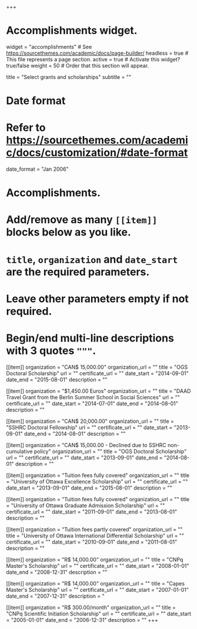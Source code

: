 +++
# Accomplishments widget.
widget = "accomplishments"  # See https://sourcethemes.com/academic/docs/page-builder/
headless = true  # This file represents a page section.
active = true  # Activate this widget? true/false
weight = 50  # Order that this section will appear.

title = "Select grants and scholarships"
subtitle = ""

# Date format
#   Refer to https://sourcethemes.com/academic/docs/customization/#date-format
date_format = "Jan 2006"

# Accomplishments.
#   Add/remove as many `[[item]]` blocks below as you like.
#   `title`, `organization` and `date_start` are the required parameters.
#   Leave other parameters empty if not required.
#   Begin/end multi-line descriptions with 3 quotes `"""`.

[[item]]
  organization = "CAN$ 15,000.00"
  organization_url = ""
  title = "OGS Doctoral Scholarship"
  url = ""
  certificate_url = ""
  date_start = "2014-09-01"
  date_end = "2015-08-01"
  description = ""

[[item]]
  organization = "$1,450.00 Euros"
  organization_url = ""
  title = "DAAD Travel Grant from the Berlin Summer School in Social Sciences"
  url = ""
  certificate_url = ""
  date_start = "2014-07-01"
  date_end = "2014-08-01"
  description = ""
  
[[item]]
  organization = "CAN$ 20,000.00"
  organization_url = ""
  title = "SSHRC Doctoral Fellowship"
  url = ""
  certificate_url = ""
  date_start = "2013-09-01"
  date_end = "2014-08-01"
  description = ""

[[item]]
  organization = "CAN$ 15,000.00 - Declined due to SSHRC non-cumulative policy"
  organization_url = ""
  title = "OGS Doctoral Scholarship"
  url = ""
  certificate_url = ""
  date_start = "2013-09-01"
  date_end = "2014-08-01"
  description = ""

[[item]]
  organization = "Tuition fees fully covered"
  organization_url = ""
  title = "University of Ottawa Excellence Scholarship"
  url = ""
  certificate_url = ""
  date_start = "2013-09-01"
  date_end = "2015-08-01"
  description = ""
  
[[item]]
  organization = "Tuition fees fully covered"
  organization_url = ""
  title = "University of Ottawa Graduate Admission Scholarship"
  url = ""
  certificate_url = ""
  date_start = "2011-09-01"
  date_end = "2013-08-01"
  description = ""
  
  [[item]]
  organization = "Tuition fees partly covered"
  organization_url = ""
  title = "University of Ottawa International Differential Scholarship"
  url = ""
  certificate_url = ""
  date_start = "2010-09-01"
  date_end = "2011-08-01"
  description = ""
  
  [[item]]
  organization = "R$ 14,000.00"
  organization_url = ""
  title = "CNPq Master's Scholarship"
  url = ""
  certificate_url = ""
  date_start = "2008-01-01"
  date_end = "2008-12-31"
  description = ""
  
  [[item]]
  organization = "R$ 14,000.00"
  organization_url = ""
  title = "Capes Master's Scholarship"
  url = ""
  certificate_url = ""
  date_start = "2007-01-01"
  date_end = "2007-12-31"
  description = "
  
  [[item]]
  organization = "R$ 300.00/month"
  organization_url = ""
  title = "CNPq Scientific Initiation Scholarship"
  url = ""
  certificate_url = ""
  date_start = "2005-01-01"
  date_end = "2006-12-31"
  description = ""
+++
